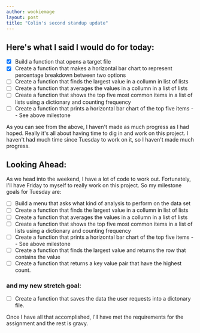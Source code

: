 ```yaml
---
author: wookiemage
layout: post
title: "Colin's second standup update"
---
```

  ## Here's what I said I would do for today:
- [x] Build a function that opens a target file
- [x] Create a function that makes a horizontal bar chart to represent percentage breakdown between two options
- [ ] Create a function that finds the largest value in a collumn in list of lists
- [ ] Create a function that averages the values in a collumn in a list of lists
- [ ] Create a function that shows the top five most common items in a list of lists using a dictionary and counting frequency
- [ ] Create a function that prints a horizontal bar chart of the top five items -- See above milestone

As you can see from the above, I haven't made as much progress as I had hoped. Really it's all about having time to dig in and work on this project. I haven't had much time since Tuesday to work on it, so I haven't made much progress.

## Looking Ahead:

As we head into the weekend, I have a lot of code to work out. Fortunately, I'll have Friday to myself to really work on this project. So my milestone goals for Tuesday are:

- [ ] Build a menu that asks what kind of analysis to perform on the data set
- [ ] Create a function that finds the largest value in a collumn in list of lists
- [ ] Create a function that averages the values in a collumn in a list of lists
- [ ] Create a function that shows the top five most common items in a list of lists using a dictionary and counting frequency
- [ ] Create a function that prints a horizontal bar chart of the top five items -- See above milestone
- [ ] Create a function that finds the largest value and returns the row that contains the value
- [ ] Create a function that returns a key value pair that have the highest count.

### and my new stretch goal:

- [ ] Create a function that saves the data the user requests into a dictonary file.

Once I have all that accomplished, I'll have met the requirements for the assignment and the rest is gravy. 

